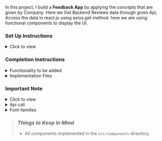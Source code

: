 In this project, I build a **Feedback App** by applying the concepts that are given by Company. Here we Get Backend Reviews data through given Api, Access the data in react.js
using axios.get method. here we are using functional components to display the UI.

### Set Up Instructions

<details>
<summary>Click to view</summary>

- Download dependencies by running `npm install`
- Start up the app using `npm start`
- install `npm axios`
- additionally install `npm install react-loader-spinner@4.0.0`
- install `npm install react-icons`
</details>

### Completion Instructions

<details>
<summary>Functionality to be added</summary>
<br/>

The app must have the following functionalities

- When Page is Opened, then make an API Call using axios.get method
- maintain the data in react state. update the state using useState of method with feedackData to responseData, pass this feedackData to FeedbackItem Component   
- The `FeedbackItem` component receives the `feedackDetails` as a prop. It consists of the following properties
- in additionally used react-loader-spinner to show loading while api is fetching

  |     Key      |    Data Type     |
  | :----------: | :--------------: |

  |    Name   |      String   |
  | Company   |     String    |
  | Rating    |     Number    |
  | dateCreated |   String    |
  | Reviews   |     String    |
  | platform  |      String   |
  

</details>

<details>
<summary>Implementation Files</summary>
<br/>

Used these files to complete the implementation:

- `src/components/Feedback/index.js`
- `src/components/Feedback/index.css`
- `src/components/FeedbackItem/index.js`
- `src/components/FeedbackItem/index.css`
</details>

### Important Note

<details>
<summary>Click to view</summary>

<br/>

 - installed npm -axios to fetch the Api Data 
 - used async and await for consuming the response data while api fetching 

</details>

<details>
<summary>Api call</summary>
<br/>
- `https://admin.tomedes.com/api/v1/get-reviews?page=1`
</details>


<details>
<summary>Font-families</summary>

- Roboto
- Caveat 
- Bree Serif

</details>

> ### _Things to Keep in Mind_
>
> - All components implemented in the `src/components` directory.

